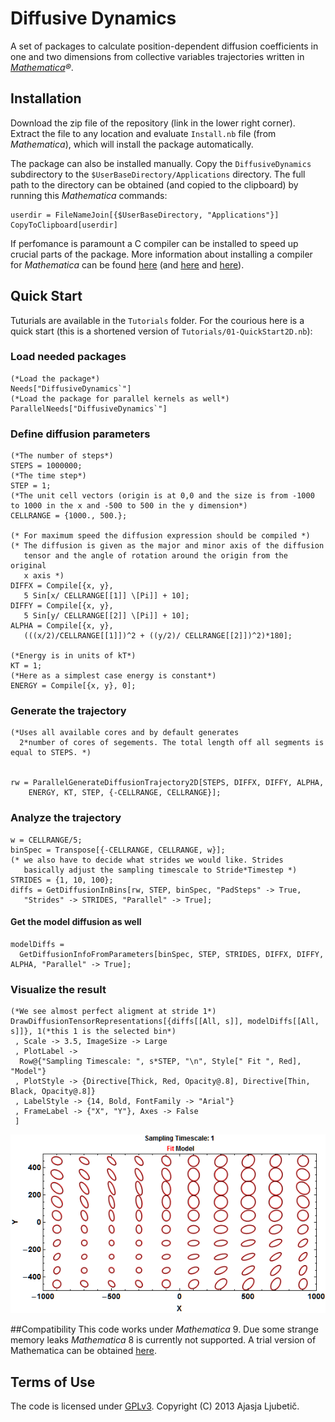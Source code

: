 # Diffusive Dynamics 

A set of packages to calculate position-dependent diffusion coefficients in one and two dimensions from collective variables trajectories written in *[Mathematica](http://www.wolfram.com/mathematica/)&#174;*. 

## Installation
Download the zip file of the repository (link in the lower right corner). Extract the file to any location and evaluate `Install.nb` file (from *Mathematica*), which will install the package automatically. 

The package can also be installed manually. Copy the `DiffusiveDynamics` subdirectory to the `$UserBaseDirectory/Applications` directory. The full path to the directory can be obtained (and copied to the clipboard)  by running this *Mathematica* commands:

	userdir = FileNameJoin[{$UserBaseDirectory, "Applications"}]
	CopyToClipboard[userdir]


If perfomance is paramount a C compiler can be installed to speed up crucial parts of the package. More information about installing a compiler for *Mathematica* can be found [here](http://reference.wolfram.com/mathematica/CCompilerDriver/tutorial/SpecificCompilers.html) (and [here](http://mathematica.stackexchange.com/questions/6897/what-compilers-are-suitable-for-compilationtarget-c) and [here](http://mathematica.stackexchange.com/questions/6897/what-compilers-are-suitable-for-compilationtarget-c)).
 

## Quick Start
Tuturials are available in the `Tutorials` folder. For the courious here is a quick start (this is a shortened version of `Tutorials/01-QuickStart2D.nb`):



### Load needed packages

	(*Load the package*)
	Needs["DiffusiveDynamics`"]
	(*Load the package for parallel kernels as well*)
	ParallelNeeds["DiffusiveDynamics`"]

### Define diffusion parameters
	
	(*The number of steps*)
	STEPS = 1000000;
	(*The time step*)
	STEP = 1; 
	(*The unit cell vectors (origin is at 0,0 and the size is from -1000 
	to 1000 in the x and -500 to 500 in the y dimension*)
	CELLRANGE = {1000., 500.}; 
	
	(* For maximum speed the diffusion expression should be compiled *)
	(* The diffusion is given as the major and minor axis of the diffusion 
	   tensor and the angle of rotation around the origin from the original 
	   x axis *)
	DIFFX = Compile[{x, y},
	   5 Sin[x/ CELLRANGE[[1]] \[Pi]] + 10];
	DIFFY = Compile[{x, y},
	   5 Sin[y/ CELLRANGE[[2]] \[Pi]] + 10];
	ALPHA = Compile[{x, y},
	   (((x/2)/CELLRANGE[[1]])^2 + ((y/2)/ CELLRANGE[[2]])^2)*180];
	
	(*Energy is in units of kT*)
	KT = 1;
	(*Here as a simplest case energy is constant*)
	ENERGY = Compile[{x, y}, 0];

### Generate the trajectory
	(*Uses all available cores and by default generates 
      2*number of cores of segements. The total length off all segments is equal to STEPS. *)
	
	
	rw = ParallelGenerateDiffusionTrajectory2D[STEPS, DIFFX, DIFFY, ALPHA,
	    ENERGY, KT, STEP, {-CELLRANGE, CELLRANGE}];

### Analyze the trajectory
	w = CELLRANGE/5;
	binSpec = Transpose[{-CELLRANGE, CELLRANGE, w}];
	(* we also have to decide what strides we would like. Strides 
	   basically adjust the sampling timescale to Stride*Timestep *)
	STRIDES = {1, 10, 100};
	diffs = GetDiffusionInBins[rw, STEP, binSpec, "PadSteps" -> True, 
	   "Strides" -> STRIDES, "Parallel" -> True];

#### Get the model diffusion as well	

	modelDiffs = 
	  GetDiffusionInfoFromParameters[binSpec, STEP, STRIDES, DIFFX, DIFFY, ALPHA, "Parallel" -> True];

### Visualize the result

	(*We see almost perfect aligment at stride 1*)
	DrawDiffusionTensorRepresentations[{diffs[[All, s]], modelDiffs[[All, s]]}, 1(*this 1 is the selected bin*)
	 , Scale -> 3.5, ImageSize -> Large
	 , PlotLabel -> 
	  Row@{"Sampling Timescale: ", s*STEP, "\n", Style[" Fit ", Red], "Model"}
	 , PlotStyle -> {Directive[Thick, Red, Opacity@.8], Directive[Thin, Black, Opacity@.8]}
	 , LabelStyle -> {14, Bold, FontFamily -> "Arial"}
	 , FrameLabel -> {"X", "Y"}, Axes -> False
	 ]


![Example 2D tensors](Tutorials/images/01-Basic2DdiffusionTensors.gif)

##Compatibility
This code works under *Mathematica* 9. Due some strange memory leaks *Mathematica* 8 is currently not supported. A trial version of Mathematica can be obtained [here](http://www.wolfram.com/mathematica/trial/).

## Terms of Use
The code is licensed under [GPLv3](http://www.gnu.org/licenses/gpl-3.0.html). Copyright (C) 2013 Ajasja Ljubetič.
